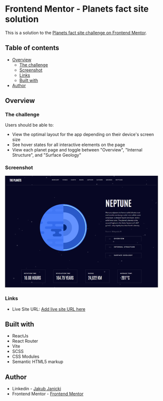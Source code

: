 # Frontend Mentor - Planets fact site solution

This is a solution to the [Planets fact site challenge on Frontend Mentor](https://www.frontendmentor.io/challenges/planets-fact-site-gazqN8w_f).

## Table of contents

- [Overview](#overview)
  - [The challenge](#the-challenge)
  - [Screenshot](#screenshot)
  - [Links](#links)
  - [Built with](#built-with)
- [Author](#author)

## Overview

### The challenge

Users should be able to:

- View the optimal layout for the app depending on their device's screen size
- See hover states for all interactive elements on the page
- View each planet page and toggle between "Overview", "Internal Structure", and "Surface Geology"

### Screenshot

![Alt text](image.png)

### Links

- Live Site URL: [Add live site URL here](https://main--rococo-tiramisu-b6589c.netlify.app/)

## Built with

- ReactJs
- React Router
- Vite
- SCSS
- CSS Modules
- Semantic HTML5 markup

## Author

- Linkedin - [Jakub Janicki](https://www.linkedin.com/in/jakub-janicki-62229b244/)
- Frontend Mentor - [Frontend Mentor](https://www.frontendmentor.io/profile/JJacobPR)
